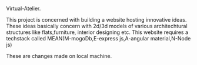 Virtual-Atelier.

This project is concerned with building a website hosting innovative ideas. These ideas basically concern with 2d/3d models of various
architechtural structures like flats,furniture, interior designing etc.
This website requires a techstack called MEAN(M-mogoDb,E-express js,A-angular material,N-Node js)

These are changes made on local machine.
